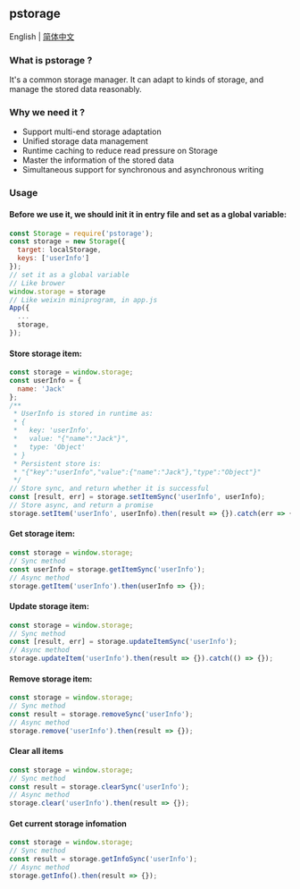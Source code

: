 ## pstorage
English | [简体中文](./README-zh_CN.md)

### What is pstorage ?

It's a common storage manager. It can adapt to kinds of storage, and manage the stored data reasonably.

### Why we need it ?

- Support multi-end storage adaptation
- Unified storage data management
- Runtime caching to reduce read pressure on Storage
- Master the information of the stored data
- Simultaneous support for synchronous and asynchronous writing

### Usage

#### Before we use it, we should init it in entry file and set as a global variable:

```javascript
const Storage = require('pstorage');
const storage = new Storage({
  target: localStorage,
  keys: ['userInfo']
});
// set it as a global variable
// Like brower
window.storage = storage
// Like weixin miniprogram, in app.js
App({
  ...
  storage,
});

```

#### Store storage item:

```javascript
const storage = window.storage;
const userInfo = {
  name: 'Jack'
};
/**
 * UserInfo is stored in runtime as:
 * {
 *   key: 'userInfo',
 *   value: "{"name":"Jack"}",
 *   type: 'Object'
 * }
 * Persistent store is:
 * "{"key":"userInfo","value":{"name":"Jack"},"type":"Object"}"
 */
// Store sync, and return whether it is successful
const [result, err] = storage.setItemSync('userInfo', userInfo);
// Store async, and return a promise
storage.setItem('userInfo', userInfo).then(result => {}).catch(err => {});
```

#### Get storage item:

```javascript
const storage = window.storage;
// Sync method
const userInfo = storage.getItemSync('userInfo');
// Async method
storage.getItem('userInfo').then(userInfo => {});
```

#### Update storage item:

```javascript
const storage = window.storage;
// Sync method
const [result, err] = storage.updateItemSync('userInfo');
// Async method
storage.updateItem('userInfo').then(result => {}).catch(() => {});
```

#### Remove storage item:

```javascript
const storage = window.storage;
// Sync method
const result = storage.removeSync('userInfo');
// Async method
storage.remove('userInfo').then(result => {});
```

#### Clear all items

```javascript
const storage = window.storage;
// Sync method
const result = storage.clearSync('userInfo');
// Async method
storage.clear('userInfo').then(result => {});
```
#### Get current storage infomation

```javascript
const storage = window.storage;
// Sync method
const result = storage.getInfoSync('userInfo');
// Async method
storage.getInfo().then(result => {});
```


